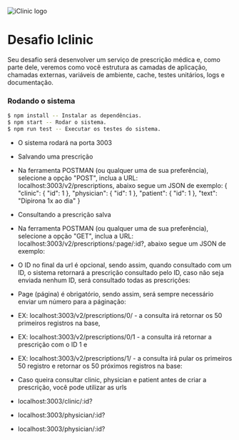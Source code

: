 ![iClinic logo](https://d1ydp7gtfj5fb9.cloudfront.net/static/img/views/home_v2/header/logo.png?1525283729)

# Desafio Iclinic

Seu desafio será desenvolver um serviço de prescrição médica e, como parte dele, veremos como você estrutura as camadas de aplicação, chamadas externas, variáveis de ambiente, cache, testes unitários, logs e documentação.

### Rodando o sistema

```sh
$ npm install -- Instalar as dependências.
$ npm start -- Rodar o sistema.
$ npm run test -- Executar os testes do sistema.
```

- O sistema rodará na porta 3003
- Salvando uma prescrição

- Na ferramenta POSTMAN (ou qualquer uma de sua preferência), selecione a opção "POST", inclua a URL: localhost:3003/v2/prescriptions, abaixo segue um JSON de exemplo:
  {
      "clinic": {
          "id": 1
      },
      "physician": {
          "id": 1
      },
      "patient": {
          "id": 1
      },
      "text": "Dipirona 1x ao dia"
}

- Consultando a prescrição salva
- Na ferramenta POSTMAN (ou qualquer uma de sua preferência), selecione a opção "GET", inclua a URL: localhost:3003/v2/prescriptions/:page/:id?, abaixo segue um JSON de exemplo:
- O ID no final da url é opcional, sendo assim, quando consultado com um ID, o sistema retornará a prescrição consultado pelo ID, caso não seja enviada nenhum ID, será consultado todas as prescrições:
- Page (página) é obrigatório, sendo assim, será sempre necessário enviar um número para a páginação:
- EX: localhost:3003/v2/prescriptions/0/ - a consulta irá retornar os 50 primeiros registros na base,
- EX: localhost:3003/v2/prescriptions/0/1 - a consulta irá retornar a prescrição com o ID 1 e
- EX: localhost:3003/v2/prescriptions/1/ - a consulta irá pular os primeiros 50 registro e retornar os 50 próximos registros na base:

- Caso queira consultar clinic, physician e patient antes de criar a prescrição, você pode utilizar as urls
- localhost:3003/clinic/:id?
- localhost:3003/physician/:id?
- localhost:3003/physician/:id?
